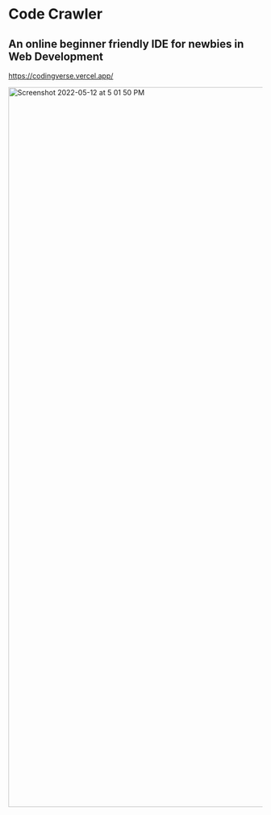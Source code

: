 # Code Crawler

## An online beginner friendly IDE for newbies in Web Development

https://codingverse.vercel.app/

<img width="1426" alt="Screenshot 2022-05-12 at 5 01 50 PM" src="https://user-images.githubusercontent.com/84476084/168065265-6b060171-7f85-4245-9096-eff6438f0229.png">
